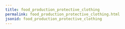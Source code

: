 ```yaml
---
title: food_production_protective_clothing
permalink: food_production_protective_clothing.html
jsonid: food_production_protective_clothing
---
```

